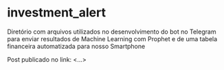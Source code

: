 # investment_alert

Diretório com arquivos utilizados no desenvolvimento do bot no Telegram para enviar resultados de Machine Learning com Prophet e de uma tabela financeira automatizada para nosso Smartphone

Post publicado no link: <...>
